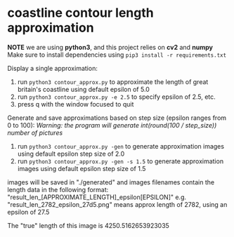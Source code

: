 # coastline contour length approximation 

**NOTE** we are using **python3**, and this project relies on **cv2** and **numpy**
Make sure to install dependencies using 
`pip3 install -r requirements.txt`

Display a single approximation:
1. run `python3 contour_approx.py` to approximate the length of great britain's coastline using default epsilon of 5.0
2. run `python3 contour_approx.py -e 2.5` to specify epsilon of 2.5, etc.
3. press q with the window focused to quit

Generate and save approximations based on step size (epsilon ranges from 0 to 100):
*Warning: the program will generate int(round(100 / step_size)) number of pictures*
1. run `python3 contour_approx.py -gen` to generate approximation images using default epsilon step size of 2.0
2. run `python3 contour_approx.py -gen -s 1.5` to generate approximation images using default epsilon step size of 1.5

images will be saved in "./generated" and images filenames contain the length data in the following format: "result_len_\[APPROXIMATE_LENGTH\]_epsilon\[EPSILON\]"
e.g. "result_len_2782_epsilon_27d5.png" means approx length of 2782, using an epsilon of 27.5

The "true" length of this image is 4250.5162653923035